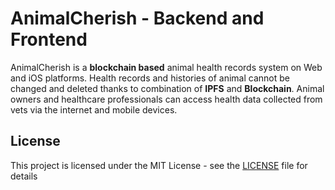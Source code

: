 # AnimalCherish - Backend and Frontend

AnimalCherish is a **blockchain based** animal health records system on Web and iOS platforms. Health records and histories of animal cannot be changed and deleted thanks to combination of **IPFS** and **Blockchain**. Animal owners and healthcare professionals can access health data collected from vets via the internet and mobile devices. 

## License

This project is licensed under the MIT License - see the [LICENSE](LICENSE) file for details
